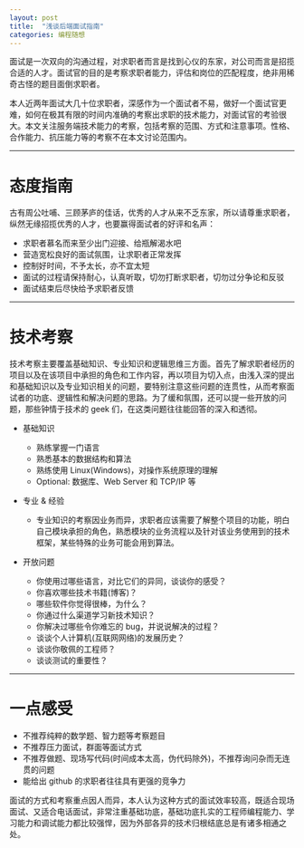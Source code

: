```yaml
---
layout: post
title:  "浅谈后端面试指南"
categories: 编程随想
---
```


面试是一次双向的沟通过程，对求职者而言是找到心仪的东家，对公司而言是招揽合适的人才。面试官的目的是考察求职者能力，评估和岗位的匹配程度，绝非用稀奇古怪的题目面倒求职者。

本人近两年面试大几十位求职者，深感作为一个面试者不易，做好一个面试官更难，如何在极其有限的时间内准确的考察出求职的技术能力，对面试官的考验很大。本文关注服务端技术能力的考察，包括考察的范围、方式和注意事项。性格、合作能力、抗压能力等的考察不在本文讨论范围内。

-------------------

# 态度指南

古有周公吐哺、三顾茅庐的佳话，优秀的人才从来不乏东家，所以请尊重求职者，纵然无缘招揽优秀的人才，也要赢得面试者的好评和名声：

- 求职者慕名而来至少出门迎接、给瓶解渴水吧
- 营造宽松良好的面试氛围，让求职者正常发挥
- 控制好时间，不予太长，亦不宜太短
- 面试的过程请保持耐心，认真听取，切勿打断求职者，切勿过分争论和反驳
- 面试结束后尽快给予求职者反馈

------------------

# 技术考察

技术考察主要覆盖基础知识、专业知识和逻辑思维三方面。首先了解求职者经历的项目以及在该项目中承担的角色和工作内容，再以项目为切入点，由浅入深的提出和基础知识以及专业知识相关的问题，要特别注意这些问题的连贯性，从而考察面试者的功底、逻辑性和解决问题的思路。为了缓和氛围，还可以提一些开放的问题，那些钟情于技术的 geek 们，在这类问题往往能回答的深入和透彻。

- 基础知识
	- 熟练掌握一门语言
	- 熟悉基本的数据结构和算法
	- 熟练使用 Linux(Windows)，对操作系统原理的理解
	- Optional: 数据库、Web Server 和 TCP/IP 等 

- 专业 & 经验
	- 专业知识的考察因业务而异，求职者应该需要了解整个项目的功能，明白自己模块承担的角色，熟悉模块的业务流程以及针对该业务使用到的技术框架，某些特殊的业务可能会用到算法。

- 开放问题
	- 你使用过哪些语言，对比它们的异同，谈谈你的感受？
	- 你喜欢哪些技术书籍(博客)？
	- 哪些软件你觉得很棒，为什么？
	- 你通过什么渠道学习新技术知识？
	- 你解决过哪些令你难忘的 bug，并说说解决的过程？
	- 谈谈个人计算机(互联网网络)的发展历史？
	- 谈谈你敬佩的工程师？
	- 谈谈测试的重要性？

------------------

# 一点感受


- 不推荐纯粹的数学题、智力题等考察题目
- 不推荐压力面试，群面等面试方式
- 不推荐做题、现场写代码(时间成本太高，伪代码除外)，不推荐询问杂而无连贯的问题
- 能给出 github 的求职者往往具有更强的竞争力

面试的方式和考察重点因人而异，本人认为这种方式的面试效率较高，既适合现场面试、又适合电话面试，非常注重基础功底，基础功底扎实的工程师编程能力、学习能力和调试能力都比较强悍，因为外部各异的技术归根结底总是有诸多相通之处。
